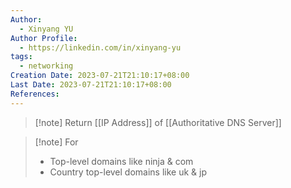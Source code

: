 ```yaml
---
Author:
  - Xinyang YU
Author Profile:
  - https://linkedin.com/in/xinyang-yu
tags:
  - networking
Creation Date: 2023-07-21T21:10:17+08:00
Last Date: 2023-07-21T21:10:17+08:00
References:
---
```

>[!note] Return
>[[IP Address]] of [[Authoritative DNS Server]]

>[!note] For
>- Top-level domains like ninja & com
>- Country top-level domains like uk & jp